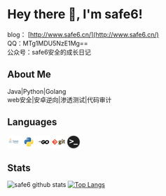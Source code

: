 # Hey there 👋, I'm safe6!



blog： [http://www.safe6.cn/](http://www.safe6.cn/)    
QQ：MTg1MDU5NzE1Mg==   
公众号：safe6安全的成长日记

## About Me
Java|Python|Golang    
web安全|安卓逆向|渗透测试|代码审计    


## Languages
<code><img height="30" src="https://raw.githubusercontent.com/github/explore/80688e429a7d4ef2fca1e82350fe8e3517d3494d/topics/java/java.png"></code>
<code><img height="30" src="https://raw.githubusercontent.com/github/explore/80688e429a7d4ef2fca1e82350fe8e3517d3494d/topics/python/python.png"></code>
<code><img height="30" src="https://raw.githubusercontent.com/github/explore/80688e429a7d4ef2fca1e82350fe8e3517d3494d/topics/go/go.png"></code>
<code><img height="30" src="https://raw.githubusercontent.com/github/explore/80688e429a7d4ef2fca1e82350fe8e3517d3494d/topics/git/git.png"></code>
<code><img height="30" src="https://raw.githubusercontent.com/github/explore/80688e429a7d4ef2fca1e82350fe8e3517d3494d/topics/terminal/terminal.png"></code>

## Stats
![safe6 github stats](https://github-readme-stats.vercel.app/api?username=safe6Sec&show_icons=true&hide_border=false&theme=default&count_private=true&hide_title=false)
[![Top Langs](https://github-readme-stats.vercel.app/api/top-langs/?username=safe6Sec&hide=html&theme=default&layout=compact)](https://github.com/anuraghazra/github-readme-stats)

<!--
**safe6Sec/safe6Sec** is a ✨ _special_ ✨ repository because its `README.md` (this file) appears on your GitHub profile.

Here are some ideas to get you started:

- 🔭 I’m currently working on ...
- 🌱 I’m currently learning ...
- 👯 I’m looking to collaborate on ...
- 🤔 I’m looking for help with ...
- 💬 Ask me about ...
- 📫 How to reach me: ...
- 😄 Pronouns: ...
- ⚡ Fun fact: ...
-->
